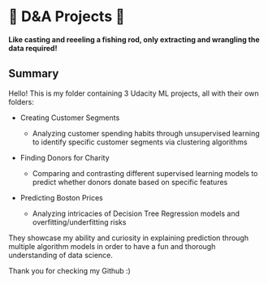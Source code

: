 # 🎣 D&A Projects 🎣
#### Like casting and reeeling a fishing rod, only extracting and wrangling the data required!


## Summary

Hello! This is my folder containing 3 Udacity ML projects, all with their own folders:
- Creating Customer Segments
  - Analyzing customer spending habits through unsupervised learning to identify specific customer segments via clustering algorithms

- Finding Donors for Charity
  - Comparing and contrasting different supervised learning models to predict whether donors donate based on specific features

- Predicting Boston Prices
  - Analyzing intricacies of Decision Tree Regression models and overfitting/underfitting risks


They showcase my ability and curiosity in explaining prediction through multiple algorithm models in order to have a fun and thorough understanding of data science.

Thank you for checking my Github :)
